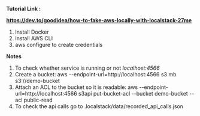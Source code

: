 **Tutorial Link :**

**https://dev.to/goodidea/how-to-fake-aws-locally-with-localstack-27me**
1. Install Docker
2. Install AWS CLI
3. aws configure to create credentials






**Notes**
1. To check whether service is running or not _localhost:4566_
2. Create a bucket: aws --endpoint-url=http://localhost:4566 s3 mb s3://demo-bucket
3. Attach an ACL to the bucket so it is readable: aws --endpoint-url=http://localhost:4566 s3api put-bucket-acl --bucket demo-bucket --acl public-read
4. To check the api calls go to .localstack/data/recorded_api_calls.json
